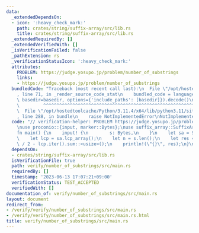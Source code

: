 ```yaml
---
data:
  _extendedDependsOn:
  - icon: ':heavy_check_mark:'
    path: crates/string/suffix-array/src/lib.rs
    title: crates/string/suffix-array/src/lib.rs
  _extendedRequiredBy: []
  _extendedVerifiedWith: []
  _isVerificationFailed: false
  _pathExtension: rs
  _verificationStatusIcon: ':heavy_check_mark:'
  attributes:
    PROBLEM: https://judge.yosupo.jp/problem/number_of_substrings
    links:
    - https://judge.yosupo.jp/problem/number_of_substrings
  bundledCode: "Traceback (most recent call last):\n  File \"/opt/hostedtoolcache/Python/3.11.4/x64/lib/python3.11/site-packages/onlinejudge_verify/documentation/build.py\"\
    , line 71, in _render_source_code_stat\n    bundled_code = language.bundle(stat.path,\
    \ basedir=basedir, options={'include_paths': [basedir]}).decode()\n          \
    \         ^^^^^^^^^^^^^^^^^^^^^^^^^^^^^^^^^^^^^^^^^^^^^^^^^^^^^^^^^^^^^^^^^^^^^^^^^^^^^^^^^\n\
    \  File \"/opt/hostedtoolcache/Python/3.11.4/x64/lib/python3.11/site-packages/onlinejudge_verify/languages/rust.py\"\
    , line 288, in bundle\n    raise NotImplementedError\nNotImplementedError\n"
  code: "// verification-helper: PROBLEM https://judge.yosupo.jp/problem/number_of_substrings\n\
    \nuse proconio::{input, marker::Bytes};\nuse suffix_array::SuffixArray;\n\n#[proconio::fastout]\n\
    fn main() {\n    input! {\n        s: Bytes,\n    }\n    let sa = SuffixArray::build(&s);\n\
    \    let lcp = sa.lcp_array();\n    let n = s.len();\n    let res = n * (n + 1)\
    \ / 2 - lcp.iter().sum::<usize>();\n    println!(\"{}\", res);\n}\n"
  dependsOn:
  - crates/string/suffix-array/src/lib.rs
  isVerificationFile: true
  path: verify/number_of_substrings/src/main.rs
  requiredBy: []
  timestamp: '2023-06-13 17:07:21+09:00'
  verificationStatus: TEST_ACCEPTED
  verifiedWith: []
documentation_of: verify/number_of_substrings/src/main.rs
layout: document
redirect_from:
- /verify/verify/number_of_substrings/src/main.rs
- /verify/verify/number_of_substrings/src/main.rs.html
title: verify/number_of_substrings/src/main.rs
---
```

